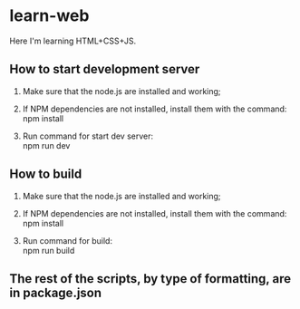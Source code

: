 # learn-web
Here I'm learning HTML+CSS+JS.

## How to start development server  

1. Make sure that the node.js are installed and working;  

2. If NPM dependencies are not installed, install them with the command:  
npm install  

3. Run command for start dev server:  
npm run dev  


## How to build  

1. Make sure that the node.js are installed and working;  

2. If NPM dependencies are not installed, install them with the command:  
npm install  

3. Run command for build:  
npm run build  

## The rest of the scripts, by type of formatting, are in package.json